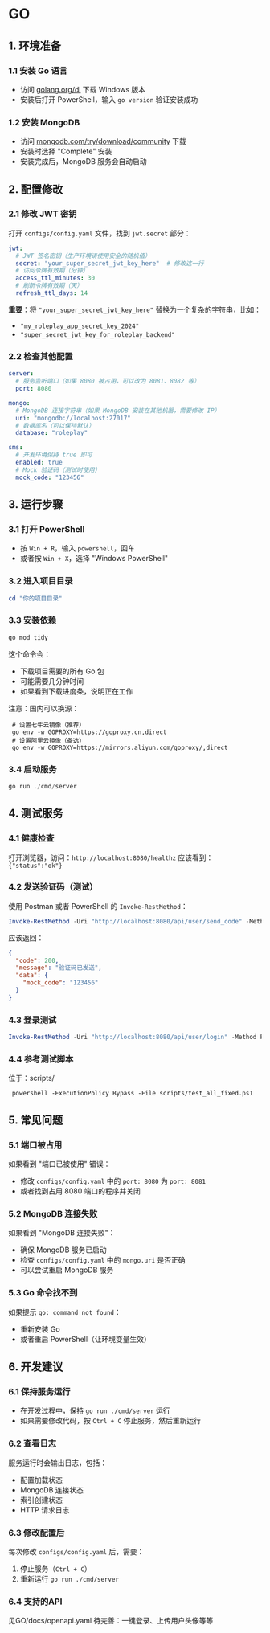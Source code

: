 # GO
## 1. 环境准备

### 1.1 安装 Go 语言

- 访问 [golang.org/dl](https://golang.org/dl) 下载 Windows 版本
- 安装后打开 PowerShell，输入 `go version` 验证安装成功

### 1.2 安装 MongoDB

- 访问 [mongodb.com/try/download/community](https://www.mongodb.com/try/download/community) 下载
- 安装时选择 "Complete" 安装
- 安装完成后，MongoDB 服务会自动启动

## 2. 配置修改

### 2.1 修改 JWT 密钥

打开 `configs/config.yaml` 文件，找到 `jwt.secret` 部分：

```yaml
jwt:
  # JWT 签名密钥（生产环境请使用安全的随机值）
  secret: "your_super_secret_jwt_key_here"  # 修改这一行
  # 访问令牌有效期（分钟）
  access_ttl_minutes: 30
  # 刷新令牌有效期（天）
  refresh_ttl_days: 14
```

**重要**：将 `"your_super_secret_jwt_key_here"` 替换为一个复杂的字符串，比如：

- `"my_roleplay_app_secret_key_2024"`
- `"super_secret_jwt_key_for_roleplay_backend"`

### 2.2 检查其他配置

```yaml
server:
  # 服务监听端口（如果 8080 被占用，可以改为 8081、8082 等）
  port: 8080

mongo:
  # MongoDB 连接字符串（如果 MongoDB 安装在其他机器，需要修改 IP）
  uri: "mongodb://localhost:27017"
  # 数据库名（可以保持默认）
  database: "roleplay"

sms:
  # 开发环境保持 true 即可
  enabled: true
  # Mock 验证码（测试时使用）
  mock_code: "123456"
```

## 3. 运行步骤

### 3.1 打开 PowerShell

- 按 `Win + R`，输入 `powershell`，回车
- 或者按 `Win + X`，选择 "Windows PowerShell"

### 3.2 进入项目目录

```powershell
cd "你的项目目录"
```

### 3.3 安装依赖

```powershell
go mod tidy
```

这个命令会：

- 下载项目需要的所有 Go 包
- 可能需要几分钟时间
- 如果看到下载进度条，说明正在工作

注意：国内可以换源：
```
 # 设置七牛云镜像（推荐）
 go env -w GOPROXY=https://goproxy.cn,direct
 # 设置阿里云镜像（备选）
 go env -w GOPROXY=https://mirrors.aliyun.com/goproxy/,direct
```

### 3.4 启动服务

```powershell
go run ./cmd/server
```


## 4. 测试服务

### 4.1 健康检查

打开浏览器，访问：`http://localhost:8080/healthz`
应该看到：`{"status":"ok"}`

### 4.2 发送验证码（测试）

使用 Postman 或者 PowerShell 的 `Invoke-RestMethod`：

```powershell
Invoke-RestMethod -Uri "http://localhost:8080/api/user/send_code" -Method POST -ContentType "application/json" -Body '{"phone":"13800138000"}'
```

应该返回：

```json
{
  "code": 200,
  "message": "验证码已发送",
  "data": {
    "mock_code": "123456"
  }
}
```

### 4.3 登录测试

```powershell
Invoke-RestMethod -Uri "http://localhost:8080/api/user/login" -Method POST -ContentType "application/json" -Body '{"phone":"13800138000","code":"123456"}'
```

### 4.4 参考测试脚本
位于：scripts/
```
 powershell -ExecutionPolicy Bypass -File scripts/test_all_fixed.ps1
```

## 5. 常见问题

### 5.1 端口被占用

如果看到 "端口已被使用" 错误：

- 修改 `configs/config.yaml` 中的 `port: 8080` 为 `port: 8081`
- 或者找到占用 8080 端口的程序并关闭

### 5.2 MongoDB 连接失败

如果看到 "MongoDB 连接失败"：

- 确保 MongoDB 服务已启动
- 检查 `configs/config.yaml` 中的 `mongo.uri` 是否正确
- 可以尝试重启 MongoDB 服务

### 5.3 Go 命令找不到

如果提示 `go: command not found`：

- 重新安装 Go
- 或者重启 PowerShell（让环境变量生效）

## 6. 开发建议

### 6.1 保持服务运行

- 在开发过程中，保持 `go run ./cmd/server` 运行
- 如果需要修改代码，按 `Ctrl + C` 停止服务，然后重新运行

### 6.2 查看日志

服务运行时会输出日志，包括：

- 配置加载状态
- MongoDB 连接状态
- 索引创建状态
- HTTP 请求日志

### 6.3 修改配置后

每次修改 `configs/config.yaml` 后，需要：

1. 停止服务（`Ctrl + C`）
2. 重新运行 `go run ./cmd/server`

### 6.4 支持的API
见GO/docs/openapi.yaml
待完善：一键登录、上传用户头像等等

